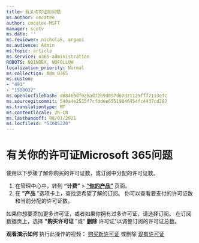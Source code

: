 ```yaml
---
title: 有关许可证的问题
ms.author: cmcatee
author: cmcatee-MSFT
manager: scotv
ms.date: ''
ms.reviewer: nicholak, argani
ms.audience: Admin
ms.topic: article
ms.service: o365-administration
ROBOTS: NOINDEX, NOFOLLOW
localization_priority: Normal
ms.collection: Adm_O365
ms.custom:
- "491"
- "1500032"
ms.openlocfilehash: d88460df028ad72b9d097d67d71125fff7113efc
ms.sourcegitcommit: 540a4e2515f7cfddee65519046454fc4437cd287
ms.translationtype: MT
ms.contentlocale: zh-CN
ms.lasthandoff: 08/01/2021
ms.locfileid: "53685220"
---
```

# <a name="questions-about-your-microsoft-365-license"></a>有关你的许可证Microsoft 365问题

使用以下步骤了解你购买的许可证数，或订阅中分配的许可证数。
  
1. 在管理中心中，转到 **“计费”** \> **[“你的产品”](https://go.microsoft.com/fwlink/p/?linkid=842054)** 页面。
2. 在 **"产品** "选项卡上，查找您希望了解的订阅。 你可以查看要支付的许可证数和当前分配的许可证数。

如果你想要添加更多许可证，或者如果你拥有过多许可证，请选择订阅。 在订阅数据页上，选择 **"购买许可证** "或" **删除** 许可证"以调整订阅的许可证总数。

**观看演示如何** 执行此操作的视频： [购买新许可证](https://go.microsoft.com/fwlink/p/?linkid=2154857) 或删除 [现有许可证](https://go.microsoft.com/fwlink/p/?linkid=2154938)